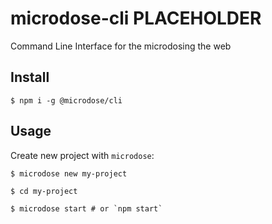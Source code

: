 # microdose-cli **PLACEHOLDER**
Command Line Interface for the microdosing the web

## Install
```
$ npm i -g @microdose/cli
```

## Usage
Create new project with `microdose`:
```
$ microdose new my-project

$ cd my-project

$ microdose start # or `npm start`
```

